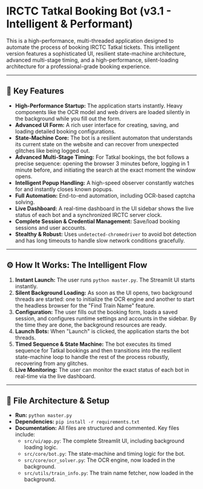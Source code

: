 # IRCTC Tatkal Booking Bot (v3.1 - Intelligent & Performant)

This is a high-performance, multi-threaded application designed to automate the process of booking IRCTC Tatkal tickets. This intelligent version features a sophisticated UI, resilient state-machine architecture, advanced multi-stage timing, and a high-performance, silent-loading architecture for a professional-grade booking experience.

---

## 🌟 Key Features

- **High-Performance Startup:** The application starts instantly. Heavy components like the OCR model and web drivers are loaded silently in the background while you fill out the form.
- **Advanced UI Form:** A rich user interface for creating, saving, and loading detailed booking configurations.
- **State-Machine Core:** The bot is a resilient automaton that understands its current state on the website and can recover from unexpected glitches like being logged out.
- **Advanced Multi-Stage Timing:** For Tatkal bookings, the bot follows a precise sequence: opening the browser 3 minutes before, logging in 1 minute before, and initiating the search at the exact moment the window opens.
- **Intelligent Popup Handling:** A high-speed observer constantly watches for and instantly closes known popups.
- **Full Automation:** End-to-end automation, including OCR-based captcha solving.
- **Live Dashboard:** A real-time dashboard in the UI sidebar shows the live status of each bot and a synchronized IRCTC server clock.
- **Complete Session & Credential Management:** Save/load booking sessions and user accounts.
- **Stealthy & Robust:** Uses `undetected-chromedriver` to avoid bot detection and has long timeouts to handle slow network conditions gracefully.

---

## ⚙️ How It Works: The Intelligent Flow

1.  **Instant Launch:** The user runs `python master.py`. The Streamlit UI starts instantly.
2.  **Silent Background Loading:** As soon as the UI opens, two background threads are started: one to initialize the OCR engine and another to start the headless browser for the "Find Train Name" feature.
3.  **Configuration:** The user fills out the booking form, loads a saved session, and configures runtime settings and accounts in the sidebar. By the time they are done, the background resources are ready.
4.  **Launch Bots:** When "Launch" is clicked, the application starts the bot threads.
5.  **Timed Sequence & State Machine:** The bot executes its timed sequence for Tatkal bookings and then transitions into the resilient state-machine loop to handle the rest of the process robustly, recovering from any glitches.
6.  **Live Monitoring:** The user can monitor the exact status of each bot in real-time via the live dashboard.

---

## 📂 File Architecture & Setup

-   **Run:** `python master.py`
-   **Dependencies:** `pip install -r requirements.txt`
-   **Documentation:** All files are structured and commented. Key files include:
    -   `src/ui/app.py`: The complete Streamlit UI, including background loading logic.
    -   `src/core/bot.py`: The state-machine and timing logic for the bot.
    -   `src/core/ocr_solver.py`: The OCR engine, now loaded in the background.
    -   `src/utils/train_info.py`: The train name fetcher, now loaded in the background.
